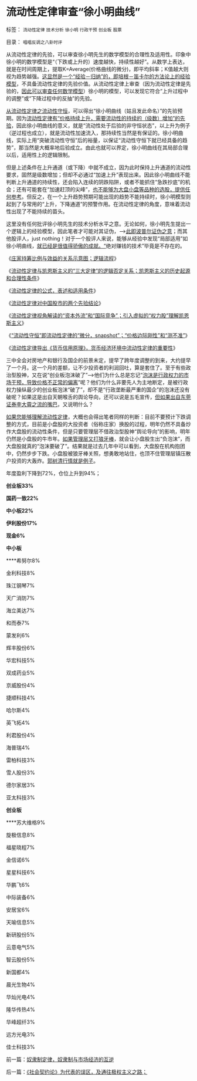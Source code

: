 # 流动性定律审查“徐小明曲线”

标签： `流动性定律` `技术分析` `徐小明` `行政干预` `创业板` `股票` 

目录： `唱唱反调之八卦时评`

从流动性定律的先验，可以审查徐小明先生的数学模型的合理性及适用性。印象中徐小明的数学模型是“（下跌或上升的）速度越快，持续性越好”。从数学上表达，就是在时间周期上，提取K=Average(价格曲线的微分)，即平均斜率；K值越大则视为趋势越强。[这显然是一个“经验－归纳”的，即培根－笛卡尔的方法论上的经验模型](../../../2013/7/2/没有科学的信仰，有信仰的科学，及实证科学的知识模型.md)，不具备流动性定律的先验价值。从流动性定律上审查（因为流动性定律是先验的，[因此可以审查任何数学模型](../../../2010/6/18/数学的滥用；找到数学命题切入点，比解决更困难.md)）徐小明的模型，可以发现它符合“上升过程中的调整”或“下降过程中的反抽”的先验。

[从流动性定律之流动性守恒](../../../2013/10/31/“流动性守恒”即流动性定律的“微分，snapshot”和股市的测不准.md)，可以得出“徐小明曲线（姑且发此命名）”的先验预期。因为[流动性定律有“价格持续上升，需要流动性的持续的（级数）增加”的先验](../../../2013/11/6/流动性定律导出《货币信用原理》，兼谈任志强同志的高房价.md)，因此徐小明曲线的意义，就是“流动性处于后验的非守恒状态”，以上升为例子（逆过程也成立），就是流动性加速流入，那持续性当然是有保证的。徐小明曲线，实际上用“突破流动性守恒”后的裕量，以保证“流动性守恒下就已经具备的趋势”，那当然是大概率地后验成立。由此也就可以界定，徐小明曲线在其局部合理以后，适用性上的逻辑限制。

但是上述条件在上升通道（或下降）中就不成立，因为此时保持上升通道的流动性要求，固然是级数增加；但却不必通过“加速上升”表现出来。因此徐小明曲线不能判断上升通道的持续性，还会陷入连续的阴跌陷阱，或者不能抓住“急跌抄底”的机会；还有可能套在“加速赶顶的尖峰”，[也不能够为大盘小盘等品种的选股，提供任何参考](../../../2013/7/9/接近真相的徐小明先生仍存的误区.md)。但反之，在一个上升趋势预期可能出现的趋势不能持续时，徐小明模型则起到了与常用的“上升，下降通道”的预警作用。在流动性定律的角度，意味着流动性出现了不能持续的苗头。

这里没有任何批评徐小明先生的技术分析水平之意。无论如何，徐小明先生提出一个逻辑上的经验模型，因此笔者才可能对其证伪，——>[此即波普尔证伪之意](../../../2011/6/4/波普尔的辩证法证伪.md)；而其他股评人，just
nothing！对于一个股评人来说，能够从经验中发现“局部适用”如徐小明曲线，[就已经是很值得骄傲的成就。“](../../../2013/6/25/做人当如徐小明，诸股神如豚犬矣.md)绝对赚钱的技术”毕竟是不存在的。

《[庄家持筹比例与效益的关系示意图；逻辑流程](../../../2013/10/27/庄家持筹比例与效益的关系示意图，逻辑推导的流程.md)》

《[流动性定律与凯恩斯主义的“三大定律”的逻辑否定关系；凯恩斯主义的历史起源和合理性条件](../../../2013/10/28/流动性定律与凯恩斯主义的“三大定律”的逻辑互相否定的关系.md)》

《[流动性定律的公式，表述和适用条件](../../../2013/10/29/流动性定律的公式，表述和适用条件.md)》

《[流动性定律对中国股市的两个先验结论](../../../2013/10/29/流动性定律对中国股市的两个先验结论.md)》

《[流动性定律视角解读的“资本外流”和“国际竞争”；引入虚拟的“权力股”理解凯恩斯主义](../../../2013/10/30/流动性定律解读“资本外流”和“国际竞争”，权力股的虚拟概念.md)》

《[“流动性守恒”即流动性定律的“微分，snapshot”；“价格边际刚性”和“测不准”](../../../2013/10/31/“流动性守恒”即流动性定律的“微分，snapshot”和股市的测不准.md)》

《[流动性定律导出《货币信用原理》，货币经济环境中流动性定律的重要性](../../../2013/11/6/流动性定律导出《货币信用原理》，兼谈任志强同志的高房价.md)》

三中全会对房地产和银行及国企的前景未定，提早了跨年度调整的到来，大约提早了一个月。这一个月的差额，让不少投资者的利润回吐，算是套住了。至于有些政治型股神，又在说“创业板泡沫破了”——>他们为什么总是忘记“[泡沫是行政权力的市场干预，导致价格不正常的偏离](../../../2013/11/6/流动性定律导出《货币信用原理》，兼谈任志强同志的高房价.md)”呢？他们为什么非要先人为主地断定，是被行政权力操纵最少的创业板泡沫“破了”，却不是“行政垄断最严重的国企”的泡沫还没有破呢？如果这是出自天朝喉舌的舆论导向，还可以说是五毛宣传，[但如果出自东莞证券李大霄之流的嘴巴](../../../2013/8/26/“没有房地产，没有新中国，没有高房价，没有新生活……”的信仰？.md)，又说明什么？

[如果您能够理解流动性定律](../../../2013/10/31/“流动性守恒”即流动性定律的“微分，snapshot”和股市的测不准.md)，大概也会得出笔者同样的判断：目前不要预计下跌调整的方式，目前是小盘股的大投资者（俗称庄家）换股的过程，明年仍然不具备炒作大盘股的流动性条件，但是只要管理层不借政治型股神“舆论导向”的影响，明年仍然是小盘股的牛市年。[如果管理层又打狼牙棒](../../../2013/7/4/神奇国度的股市的庄家的真相.md)，就会让小盘股生出“负泡沫”，而大盘股就真的“泡沫要破了”。结果就是过去几年中可以看到，大盘股在机构抱团中，仍然步步下跌。小盘股被狼牙棒关照，想勇敢地站住，也顶不住管理层镇压散户投资的大轰炸。[郭树清行情就是例子](../../../2013/3/18/郭树清的机构化得罪了散户股民利益集团.md)。



年度盈利下降到72%，仓位上升到94%；

**创业板33%**

**国药一致22%**

**中小板22%**

**伊利股份17%**

**现金6%**

**中小板**

****希努尔8%

金利科技8%

珠江钢琴7%

天广消防7%

海立美达7%

和而泰7%

蒙发利6%

辉丰股份6%

华宏科技5%

双成药业5%

京威股份4%

捷顺科技4%

哈尔斯4%

英飞拓4%

利君股份4%

海普瑞4%

雷柏科技3%

雪人股份3%

德尔家居3%

亚太科技3%

**创业板**

****苏大维格9%

旋极信息8%

福星晓程7%

金信诺6%

星星科技6%

华鹏飞6%

中际装备6%

安居宝6%

天喻信息5%

新研股份5%

云意电气5%

智云股份5%

新国都4%

晨光生物4%

华灿光电4%

隆华传热4%

华峰超纤3%

远方光电3%

佳士科技3%

前一篇：[奴隶制定律，奴隶制与市场经济的互逆](../../../2013/11/8/奴隶制定律，奴隶制与市场经济的互逆.md)

后一篇：[《社会契约论》为代表的误区，及通往极权主义之路；](../../../2013/11/9/《社会契约论》为代表的误区，及通往极权主义之路；.md)